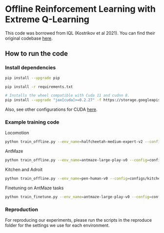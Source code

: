 # Offline Reinforcement Learning with Extreme Q-Learning

This code was borrowed from IQL (Kostrikov et al 2021). You can find their original codebase [here](https://github.com/ikostrikov/implicit_q_learning).

## How to run the code

### Install dependencies

```bash
pip install --upgrade pip

pip install -r requirements.txt

# Installs the wheel compatible with Cuda 11 and cudnn 8.
pip install --upgrade "jax[cuda]>=0.2.27" -f https://storage.googleapis.com/jax-releases/jax_releases.html
```

Also, see other configurations for CUDA [here](https://github.com/google/jax#pip-installation-gpu-cuda).

### Example training code

Locomotion
```bash
python train_offline.py --env_name=halfcheetah-medium-expert-v2 --config=configs/mujoco_config.py --max_clip=5 --sample_random_times=1 --temp=1
```

AntMaze
```bash
python train_offline.py --env_name=antmaze-large-play-v0 --config=configs/antmaze_config.py --eval_episodes=100 --eval_interval=100000  --max_clip=5  --temp=0.8
```

Kitchen and Adroit
```bash
python train_offline.py --env_name=pen-human-v0 --config=configs/kitchen_config.py --max_clip=5 --sample_random_times=1 --temp=8
```

Finetuning on AntMaze tasks
```bash
python train_finetune.py --env_name=antmaze-large-play-v0 --config=configs/antmaze_finetune_config.py --eval_episodes=100 --eval_interval=100000 --replay_buffer_size 2000000 --max_clip=5 --num_v_updates=4  --temp=0.8 --num_pretraining_steps=1000000
```

### Reproduction

For reproducing our experiments, please run the scripts in the reproduce folder for the settings we use for each environment.